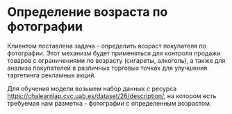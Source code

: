 # Определение возраста по фотографии
Клиентом поставлена задача - определить возраст покупателя по фотографии. Этот механизм будет применяться для контроля продажи товаров с ограничениями по возрасту (сигареты, алкоголь), а также для анализа покупателей в различных торговых точках для улучшения таргетинга рекламных акций.

Для обучения модели возьмем набор данных с ресурса https://chalearnlap.cvc.uab.es/dataset/26/description/, на котором есть требуемая нам разметка - фотографии с определенным возрастом.
